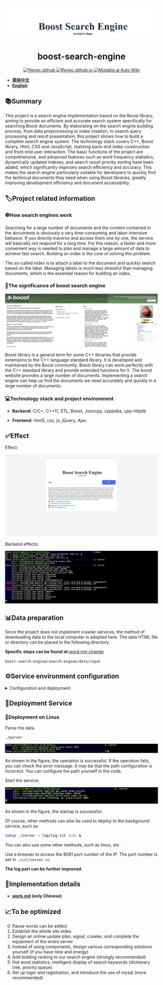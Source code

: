 ![](./assets/boost-search-engine.png)

<div align="center">

# boost-search-engine

<a href="https://github.com/ffengc">
    <img src="https://img.shields.io/static/v1?label=Github&message=ffengc&color=blue" alt="ffengc.github">
</a>
<a href="https://ffengc.github.io">
    <img src="https://img.shields.io/static/v1?label=Page&message=ffengc.github.io&color=red" alt="ffengc.github.io">
</a>
<a href="https://ffengc.github.io/gh-blog/">
    <img src="https://img.shields.io/static/v1?label=Blog&message=Blog Page&color=brightgreen" alt="Mutable.ai Auto Wiki">
</a>

</div>

- **[简体中文](./README-cn.md)**
- **[English](./README.md)**


## 📚Summary

This project is a search engine implementation based on the Boost library, aiming to provide an efficient and accurate search system specifically for searching Boost documents. By elaborating on the search engine building process, from data preprocessing to index creation, to search query processing and result presentation, this project shows how to build a complete search engine system. The technology stack covers C++, Boost library, Html, CSS and JavaScript, realizing back-end index construction and front-end user interaction. The basic functions of the project are comprehensive, and advanced features such as word frequency statistics, dynamically updated indexes, and search result priority sorting have been added, which significantly improves search efficiency and accuracy. This makes the search engine particularly suitable for developers to quickly find the technical documents they need when using Boost libraries, greatly improving development efficiency and document accessibility.

## 🏷️Project related information

### ⚽️How search engines work

Searching for a large number of documents and the content contained in the documents is obviously a very time-consuming and labor-intensive behavior. If you directly traverse and access them one by one, the service will basically not respond for a long time. For this reason, a faster and more convenient way is needed to plan and manage a large amount of data to achieve fast search. Building an index is the core of solving this problem.

The so-called index is to attach a label to the document and quickly search based on the label. Managing labels is much less stressful than managing documents, which is the essential reason for building an index.


### 🚙The significance of boost search engine

![](./assets/1.png)

Boost library is a general term for some C++ libraries that provide extensions to the C++ language standard library. It is developed and maintained by the Boost community. Boost library can work perfectly with the C++ standard library and provide extended functions for it. The boost website provides a large number of documents. Implementing a search engine can help us find the documents we need accurately and quickly in a large number of documents.

### 💻Technology stack and project environment

- **Backend:** C/C+, C++11, STL, Boost, Jsoncpp, cppjieba, cpp-httplib

- **Frontend:** html5, css, js, jQuery, Ajax

## ✅Effect

Effect:

![](./assets/effect.gif)

Backend effects:

![](./assets/20.png)

## 📊Data preparation

Since the project does not implement crawler services, the method of downloading data to the local computer is adopted here. The data HTML file or directory can be placed in the following directory.

**Specific steps can be found at:**[word.md-chapter](./work.md#获取数据源)

`boost-search-engine/search-engine/data/input`

## ⚙️Service environment configuration

<details>
  <summary>Configuration and deployment</summary>

### Environment Configuration

> [!NOTE]
> The environment I use is: `Linux ubuntu-linux-22-04-desktop 5.15.0-113-generic #123-Ubuntu SMP Mon Jun 10 08:16:46 UTC 2024 aarch64 aarch64 aarch64 GNU/Linux`


#### Windows

**Install CMake:**
   - Download and install CMake: [page](https://cmake.org/download/)
   - Select during installation "Add CMake to the system PATH for all users" or "Add CMake to the system PATH for current user"。

**Install Visual Studio:**
   - Install Visual Studio 2019 or later, making sure to include the C++ Development Tools.
   - Download link: [Visual Studio](https://visualstudio.microsoft.com/downloads/)

**Install Boost library:**
   - Download Boost: [Boost official download page](https://www.boost.org/users/download/)
   - Unzip to a directory such as `C:\Libraries\boost_1_75_0`
   - Open a command prompt and run the following command:
     ```
     cd C:\Libraries\boost_1_75_0
     .\bootstrap.bat
     .\b2.exe
     ```
   - Set environment variables to set `BOOST_ROOT` to the directory where Boost is installed.

**Install jsoncpp:**
   - The easiest way is to install it via vcpkg:
     ```
     vcpkg install jsoncpp
     ```
   - Set the environment variable to point to the vcpkg installation directory.

**Configure CMake project:**
- Open CMake GUI.
- Set source directory and build directory.
- Click "Configure" and select the appropriate Visual Studio version.
- If CMake cannot find the library, set the path manually (e.g. `BOOST_ROOT`).
- Click "Generate" to generate Visual Studio solution files. d d

#### macOS

**Install Homebrew:**
   - Execute in the terminal:
     ```
     /bin/bash -c "$(curl -fsSL https://raw.githubusercontent.com/Homebrew/install/master/install.sh)"
     ```

**Install CMake and dependent libraries:**
   - Install CMake and other libraries via Homebrew:
     ```
     brew install cmake boost jsoncpp
     ```

**Configure CMake project:**
  - Open the terminal and go to the project directory.
  - Create and enter the build directory:
      ```
      mkdir build && cd build
      ```
  - Run CMake configuration and build commands:
      ```
      cmake ..
      make
      ```

#### Linux (Ubuntu, CentOS)

**Linux (Ubuntu, CentOS)**
   - Ubuntu:
     ```
     sudo apt-get update
     sudo apt-get install cmake g++ libboost-all-dev libjsoncpp-dev
     ```
   - CentOS:
     ```
     sudo yum install cmake gcc-c++ boost-devel jsoncpp-devel
     ```

**Configure CMake project:**
  - Create a build directory and enter it:
    ```
    mkdir build && cd build
    ```
  - Run CMake and make commands:
    ```
    cmake ..
    make
    ```

**You can also use `makefile` to compile directly:**

```
make
```

#### Precautions

> [!TIP]
> - Make sure the paths are set correctly on all platforms, especially on Windows, where you may need to manually set the paths to some libraries. 
> - For different Linux distributions, the installation commands and available packages may be slightly different, so adjust them accordingly. 
> - When building on Windows with Visual Studio, make sure to select the correct architecture (x86 or x64) to match the version of the library.

### Install jieba

**Official Links:**

> https://github.com/yanyiwu/cppjieba


Link the `cppjieba` directory into the project `boost-search-engine/search-engine/include` directory.

![](./assets/16.png)

Enter the `cppjieba` directory

Link the `dict` dictionary library component and the `limonp` component into `cppjieba`.

![](./assets/17.png)

</details>

## 🐳Deployment Service

### 🐧Deployment on Linux

Parse the data.

```bash
./parser
```

![](./assets/18.png)

As shown in the figure, the operation is successful. If the operation fails, you can check the error message. It may be that the path configuration is incorrect. You can configure the path yourself in the code.

Start the service:

![](./assets/19.png)

As shown in the figure, the startup is successful.

Of course, other methods can also be used to deploy to the background service, such as:

```sh
nohup ./server > log/log.txt 2>&1 &
```

You can also use some other methods, such as tmux, etc.

Use a browser to access the 8081 port number of the IP. The port number is set in `./src/server.cc`.

**The log part can be further improved.**

## 💼Implementation details

- **[work.md](./work.md) (only Chinese)**

## 📈To be optimized

0. Pause words can be added
1. Establish the whole site index
2. Design an online update plan, signal, crawler, and complete the equipment of the entire server
3. Instead of using components, design various corresponding solutions yourself (if you have time and energy)
4. Add bidding ranking to our search engine (strongly recommended)
5. Hot word statistics, intelligent display of search keywords (dictionary tree, priority queue)
6. Set up login and registration, and introduce the use of mysql (more recommended)